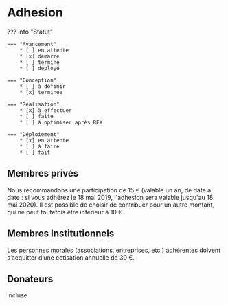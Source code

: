 # Adhesion


??? info "Statut"

    === "Avancement"
        * [ ] en attente
        * [x] démarré
        * [ ] terminé
        * [ ] déployé

    === "Conception"
        * [ ] à définir
        * [x] terminée

    === "Réalisation"
        * [x] à effectuer
        * [ ] faite
        * [ ] à optimiser après REX

    === "Déploiement"
        * [x] en attente
        * [ ] à faire
        * [ ] fait


## Membres privés

Nous recommandons une participation de 15 € (valable un an, de date à date : si vous adhérez le 18 mai 2019, l'adhésion sera valable jusqu'au 18 mai 2020). Il est possible de choisir de contribuer pour un autre montant, qui ne peut toutefois être inférieur à 10 €. 


## Membres Institutionnels


Les personnes morales (associations, entreprises, etc.) adhérentes doivent s’acquitter d’une cotisation annuelle de 30 €. 


## Donateurs


incluse